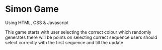 # Simon Game 
 Using HTML, CSS & Javascript

 This game starts with user selecting the correct colour which randomly generates
 there will be points on selecting correct sequence
 users should select correctly with the first sequence and till the update